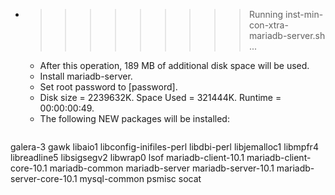 * >>>>>>>>> Running inst-min-con-xtra-mariadb-server.sh ...
  * After this operation, 189 MB of additional disk space will be used.
  * Install mariadb-server.
  * Set root password to [password].
  * Disk size = 2239632K. Space Used = 321444K. Runtime = 00:00:00:49.
  * The following NEW packages will be installed:
  ```bash
galera-3 gawk libaio1 libconfig-inifiles-perl libdbi-perl
libjemalloc1 libmpfr4 libreadline5 libsigsegv2 libwrap0
lsof mariadb-client-10.1 mariadb-client-core-10.1 mariadb-common mariadb-server
mariadb-server-10.1 mariadb-server-core-10.1 mysql-common psmisc socat
  ```

